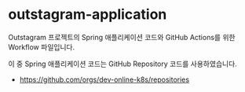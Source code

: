 # outstagram-application

Outstagram 프로젝트의 Spring 애플리케이션 코드와 GitHub Actions를 위한 Workflow 파일입니다.

이 중 Spring 애플리케이션 코드는 GitHub Repository 코드를 사용하였습니다.
- https://github.com/orgs/dev-online-k8s/repositories
